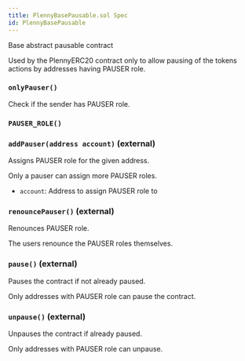 ```yaml
---
title: PlennyBasePausable.sol Spec
id: PlennyBasePausable
---
```


 Base abstract pausable contract

Used by the PlennyERC20 contract only to allow pausing of the tokens actions by addresses having PAUSER role.


### `onlyPauser()`



   Check if the sender has PAUSER role.


### `PAUSER_ROLE()`


### `addPauser(address account)` (external)

Assigns PAUSER role for the given address.


   Only a pauser can assign more PAUSER roles.


- `account`: Address to assign PAUSER role to



### `renouncePauser()` (external)

Renounces PAUSER role.


   The users renounce the PAUSER roles themselves.




### `pause()` (external)

Pauses the contract if not already paused.


   Only addresses with PAUSER role can pause the contract.




### `unpause()` (external)

Unpauses the contract if already paused.


   Only addresses with PAUSER role can unpause.





